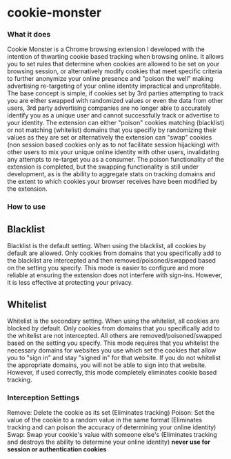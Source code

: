 # cookie-monster
### What it does
Cookie Monster is a Chrome browsing extension I developed with the intention of thwarting cookie based tracking when browsing online. It allows you to set rules that determine when cookies are allowed to be set on your browsing session, or alternatively modify cookies that meet specific criteria to further anonymize your online presence and "poison the well" making advertising re-targeting of your online identity impractical and unprofitable. The base concept is simple, if cookies set by 3rd parties attempting to track you are either swapped with randomized values or even the data from other users, 3rd party advertising companies are no longer able to accurately identify you as a unique user and cannot successfully track or advertise to your identity. The extension can either "poison" cookies matching (blacklist) or not matching (whitelist) domains that you specifiy by randomizing their values as they are set or alternatively the extension can "swap" cookies (non session based cookies only as to not facilitate session hijacking) with other users to mix your unique online identity with other users, invalidating any attempts to re-target you as a consumer. The poison functionality of the extension is completed, but the swapping functionality is still under development, as is the ability to aggregate stats on tracking domains and the extent to which cookies your browser receives have been modified by the extension.

### How to use
## Blacklist
Blacklist is the default setting. When using the blacklist, all cookies by default are allowed. Only cookies from domains that you specifically add to the blacklist are intercepted and then removed/poisoned/swapped based on the setting you specify. This mode is easier to configure and more reliable at ensuring the extension does not interfere with sign-ins. However, it is less effective at protecting your privacy.

## Whitelist
Whitelist is the secondary setting. When using the whitelist, all cookies are blocked by default. Only cookies from domains that you specifically add to the whitelist are not intercepted. All others are removed/poisoned/swapped based on the setting you specify. This mode requires that you whitelist the necessary domains for websites you use which set the cookies that allow you to "sign in" and stay "signed in" for that website. If you do not whitelist the appropriate domains, you will not be able to sign into that website. However, if used correctly, this mode completely eliminates cookie based tracking.

### Interception Settings
Remove: Delete the cookie as its set (Eliminates tracking)
Poison: Set the value of the cookie to a random value in the same format (Eliminates tracking and can poison the accuracy of determining your online identity)
Swap: Swap your cookie's value with someone else's (Eliminates tracking and destroys the ability to determine your online identity) **never use for session or authentication cookies**
